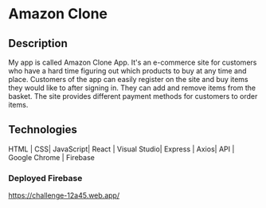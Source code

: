 # Amazon Clone

## Description
My app is called Amazon Clone App. It's an e-commerce site for customers who have a hard time figuring out which products to buy at any time and place. Customers of the app can easily register on the site and buy items they would like to after signing in. They can add and remove items from the basket. The site provides different payment methods for customers to order items.

## Technologies 

HTML | CSS| JavaScript| React | Visual Studio| Express | Axios| API | Google Chrome | Firebase 

### Deployed Firebase 
https://challenge-12a45.web.app/

